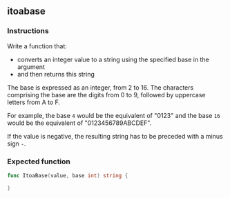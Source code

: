 ## itoabase

### Instructions

Write a function that:

- converts an integer value to a string using the specified base in the argument
- and then returns this string

The base is expressed as an integer, from 2 to 16. The characters comprising
the base are the digits from 0 to 9, followed by uppercase letters from A to F.

For example, the base `4` would be the equivalent of "0123" and the base `16` would be the equivalent of "0123456789ABCDEF".

If the value is negative, the resulting string has to be preceded with a
minus sign `-`.

### Expected function

```go
func ItoaBase(value, base int) string {

}
```
